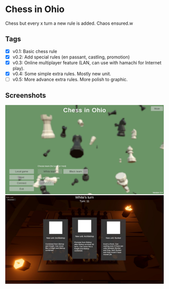 # Chess in Ohio

Chess but every x turn a new rule is added. Chaos ensured.w

## Tags

- [x] v0.1: Basic chess rule
- [x] v0.2: Add special rules (en passant, castling, promotion)
- [x] v0.3: Online multiplayer feature (LAN, can use with hamachi for Internet play).
- [x] v0.4: Some simple extra rules. Mostly new unit.
- [ ] v0.5: More advance extra rules. More polish to graphic.

## Screenshots

![Main menu screenshot](/Images/menu.jpg "Main menu")
![Ingame screenshot](/Images/ingame.jpg "Ingame")

